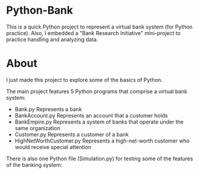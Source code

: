 # Python-Bank
This is a quick Python project to represent a virtual bank system (for Python practice).
Also, I embedded a "Bank Research Initiative" mini-project to practice handling and analyzing data.

# About
I just made this project to explore some of the basics of Python.

The main project features 5 Python programs that comprise a virtual bank system:

- Bank.py
    Represents a bank
- BankAccount.py
    Represents an account that a customer holds
- BankEmpire.py
    Represents a system of banks that operate under the same organization
- Customer.py
    Represents a customer of a bank
- HighNetWorthCustomer.py
    Represents a high-net-worth customer who would receive special attention
    
    
There is also one Python file (Simulation.py) for testing some of the features of the banking system:
